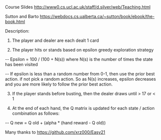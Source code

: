 Course Slides http://www0.cs.ucl.ac.uk/staff/d.silver/web/Teaching.html

Sutton and Barto https://webdocs.cs.ualberta.ca/~sutton/book/ebook/the-book.html

Description:

1)	The player and dealer are each dealt 1 card

2)	The player hits or stands based on epsilon greedy exploration strategy

--	Epsilon = 100 / (100 + N(s)) where N(s) is the number of times the state has been visited

--	If epsilon is less than a random number from 0-1, then use the prior best action. if not pick a random action.
        So as N(s) increases, epsilon decreases and you are more likely to follow the prior best action.

3)	If the player stands before busting, then the dealer draws until > 17 or <  1

4)	At the end of each hand, the Q matrix is updated for each state / action combination as follows:

--	Q new = Q old + (alpha * (hand reward  - Q old))


Many thanks to https://github.com/xrz000/Easy21
